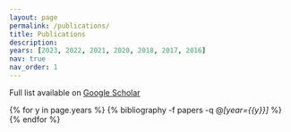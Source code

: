 ```yaml
---
layout: page
permalink: /publications/
title: Publications
description:  
years: [2023, 2022, 2021, 2020, 2018, 2017, 2016]
nav: true
nav_order: 1
---
```

<!-- _pages/publications.md -->
Full list available on [Google Scholar](https://scholar.google.com/citations?user=CF7ncpUAAAAJ&hl=en)
<div class="publications" >

{% for y in page.years %}
  {% bibliography -f papers -q @*[year={{y}}]*  %}
{% endfor %} 


</div>
